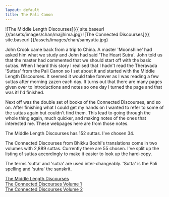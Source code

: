 ```yaml
---
layout: default 
title: The Pali Canon 
---
```


![The Middle Length Discourses]({{ site.baseurl }}/assets/images/chan/majjhima.jpg)
![The Connected Discourses]({{ site.baseurl }}/assets/images/chan/samyutta.jpg)

John Crook came back from a trip to China. A master 'Moonshine' had asked him what we study and John had said 'The Heart Sutra'. John told us that the master had commented that we should start off with the basic sutras. When I heard this story I realised that I hadn't read the Theravada 'Suttas' from the Pali Canon so I set about it and started with the Middle Length Discourses. It seemed it would take forever as I was reading a few suttas after morning zazen each day. It turns out that there are many pages given over to introductions and notes so one day I turned the page and that was it! I'd finished.  


Next off was the double set of books of the Connected Discourses, and so on. After finishing what I could get my hands on I wanted to refer to some of the suttas again but couldn't find them. This lead to going through the whole thing again, much quicker, and making notes of the ones that interested me. These webpages here are from those notes.

The Middle Length Discourses has 152 suttas. I've chosen 34.  

The Connected Discourses from Bhikku Bodhi's translations come in two volumes with 2,889 suttas. Currently there are 55 chosen. I've split up the listing of suttas accordingly to make it easier to look up the hard-copy.

The terms 'sutta' and 'sutra' are used inter-changeably. 'Sutta' is the Pali spelling and 'sutra' the sanskrit.

[The Middle Length Discourses](/pages/suttas/mn/index.html)  
[The Connected Discourses Volume 1](/pages/suttas/sn1/index.html)  
[The Connected Discourses Volume 2](/pages/suttas/sn2/index.html)  

